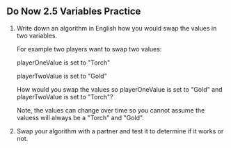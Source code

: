 ## Do Now 2.5 Variables Practice

1. Write down an algorithm in English how you would swap the values in two variables.

   For example two players want to swap two values:

      playerOneValue is set to "Torch"
   
      playerTwoValue is set to "Gold"

   How would you swap the values so playerOneValue is set to "Gold" and playerTwoValue is set to "Torch"?

   Note, the values can change over time so you cannot assume the valuess will always be a "Torch" and "Gold".

2.  Swap your algorithm with a partner and test it to determine if it works or not.

